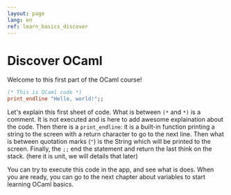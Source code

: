 ```yaml
---
layout: page
lang: en
ref: learn_basics_discover
---
```


# Discover OCaml

Welcome to this first part of the OCaml course!

```ocaml
(* This is OCaml code *)
print_endline "Hello, world!";;
```

Let's explain this first sheet of code. What is between `(*` and `*)` is a comment. It is not executed and is here to add awesome explaination about the code. Then there is a `print_endline`: it is a built-in function printing a string to the screen with a return character to go to the next line. Then what is between quotation marks (`"`) is the String which will be printed to the screen. Finally, the `;;` end the statement and return the last think on the stack. (here it is unit, we will details that later)

You can try to execute this code in the app, and see what is does. When you are ready, you can go to the next chapter about variables to start learning OCaml basics.
